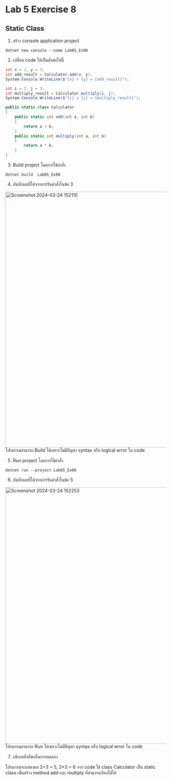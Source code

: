 # Lab 5 Exercise 8

## Static Class


1. สร้าง console application project

```
dotnet new console --name Lab05_Ex08
```
2. เปลี่ยน code ให้เป็นดังต่อไปนี้

```cs
int x = 2, y = 3;
int add_result = Calculator.add(x, y);
System.Console.WriteLine($"{x} + {y} = {add_result}");

int i = 2, j = 3;
int multiply_result = Calculator.multiply(i, j);
System.Console.WriteLine($"{i} x {j} = {multiply_result}");

public static class Calculator
{
    public static int add(int a, int b)
    {
        return a + b;
    }
    public static int multiply(int a, int b)
    {
        return a * b;
    }
}
```

3. Build project โดยการใช้คำสั่ง

```
dotnet build  Lab05_Ex08
```

4. บันทึกผลที่ได้จากการรันคำสั่งในข้อ 3
<img width="797" alt="Screenshot 2024-03-24 152110" src="https://github.com/SuphawadiP/03376836-OOP-2566-Lab-05/assets/144196049/f605583d-8ce0-4c80-b86a-13f6f7333eee">
โปรแกรมสามารถ Build ได้เพราะไม่มีปัญหา syntax หรือ logical error ใน code

5. Run project โดยการใช้คำสั่ง

```
dotnet run --project Lab05_Ex08
```

6. บันทึกผลที่ได้จากการรันคำสั่งในข้อ 5
<img width="799" alt="Screenshot 2024-03-24 152253" src="https://github.com/SuphawadiP/03376836-OOP-2566-Lab-05/assets/144196049/58f6113c-4396-43c6-9501-2a8e6c0fec8e">
โปรแกรมสามารถ Run ได้เพราะไม่มีปัญหา syntax หรือ logical error ใน code

7. อธิบายสิ่งที่พบในการทดลอง

โปรแกรมจะแสดงผล 2+3 = 5, 2*3 = 6 จาก code ใช้ class Calculator เป็น static class เพื่อสร้าง method add และ multiply ที่สามารถเรียกใช้ได้
